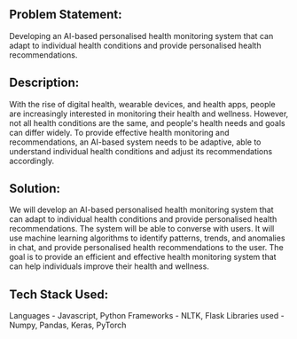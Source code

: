 <h2>Problem Statement:</h2>
Developing an AI-based personalised health monitoring system that can adapt to individual health conditions and provide personalised health recommendations.

<h2>Description:</h2> 
With the rise of digital health, wearable devices, and health apps, people are increasingly interested in monitoring their health and wellness. However, not all health conditions are the same, and people's health needs and goals can differ widely. To provide effective health monitoring and recommendations, an AI-based system needs to be adaptive, able to understand individual health conditions and adjust its recommendations accordingly.

<h2>Solution:</h2>
We will develop an AI-based personalised health monitoring system that can adapt to individual health conditions and provide personalised health recommendations. The system will be able to converse with users. It will use machine learning algorithms to identify patterns, trends, and anomalies in chat, and provide personalised health recommendations to the user. The goal is to provide an efficient and effective health monitoring system that can help individuals improve their health and wellness.
<h2>
Tech Stack Used:</h2>
Languages - Javascript, Python
Frameworks - NLTK, Flask 
Libraries used - Numpy, Pandas, Keras, PyTorch
